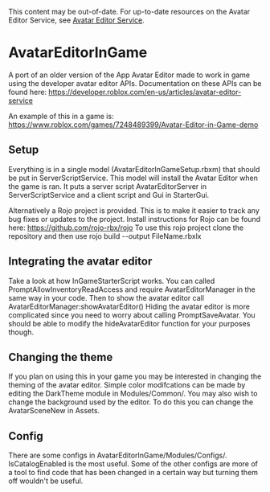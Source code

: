 This content may be out-of-date. For up-to-date resources on the Avatar Editor Service, see [Avatar Editor Service](https://create.roblox.com/docs/avatar/characters/avatar-editor-service).

# AvatarEditorInGame

A port of an older version of the App Avatar Editor made to work in game using the developer avatar editor APIs.
Documentation on these APIs can be found here:
https://developer.roblox.com/en-us/articles/avatar-editor-service

An example of this in a game is:
https://www.roblox.com/games/7248489399/Avatar-Editor-in-Game-demo

## Setup
Everything is in a single model (AvatarEditorInGameSetup.rbxm) that should be put in ServerScriptService. This model will install the Avatar Editor when the game is ran. It puts a server script AvatarEditorServer in ServerScriptService and a client script and Gui in StarterGui.

Alternatively a Rojo project is provided. This is to make it easier to track any bug fixes or updates to the project.
Install instructions for Rojo can be found here: https://github.com/rojo-rbx/rojo
To use this rojo project clone the repository and then use rojo build --output FileName.rbxlx

## Integrating the avatar editor
Take a look at how InGameStarterScript works. You can called PromptAllowInventoryReadAccess and require AvatarEditorManager in the same way in your code.
Then to show the avatar editor call AvatarEditorManager:showAvatarEditor()
Hiding the avatar editor is more complicated since you need to worry about calling PromptSaveAvatar. You should be able to modify the hideAvatarEditor function for your purposes though.

## Changing the theme
If you plan on using this in your game you may be interested in changing the theming of the avatar editor. Simple color modifcations can be made by editing the DarkTheme module in Modules/Common/. You may also wish to change the background used by the editor. To do this you can change the AvatarSceneNew in Assets.

## Config
There are some configs in AvatarEditorInGame/Modules/Configs/. IsCatalogEnabled is the most useful.
Some of the other configs are more of a tool to find code that has been changed in a certain way but turning them off wouldn't be useful.

